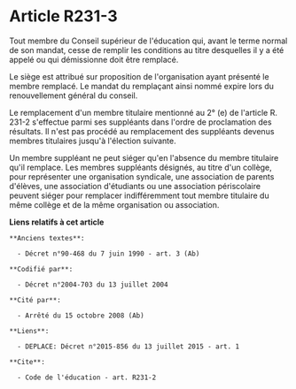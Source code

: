 # Article R231-3

Tout membre du Conseil supérieur de l'éducation qui, avant le terme normal de son mandat, cesse de remplir les conditions au
titre desquelles il y a été appelé ou qui démissionne doit être remplacé. 

Le siège est attribué sur proposition de l'organisation ayant présenté le membre remplacé. Le mandat du remplaçant ainsi
nommé expire lors du renouvellement général du conseil. 

Le remplacement d'un membre titulaire mentionné au 2° (e) de l'article R. 231-2 s'effectue parmi ses suppléants dans l'ordre
de proclamation des résultats. Il n'est pas procédé au remplacement des suppléants devenus membres titulaires jusqu'à
l'élection suivante. 

Un membre suppléant ne peut siéger qu'en l'absence du membre titulaire qu'il remplace. Les membres suppléants désignés, au
titre d'un collège, pour représenter une organisation syndicale, une association de parents d'élèves, une association
d'étudiants ou une association périscolaire peuvent siéger pour remplacer indifféremment tout membre titulaire du même
collège et de la même organisation ou association.

**Liens relatifs à cet article**

	**Anciens textes**:

	  - Décret n°90-468 du 7 juin 1990 - art. 3 (Ab)

	**Codifié par**:

	  - Décret n°2004-703 du 13 juillet 2004

	**Cité par**:

	  - Arrêté du 15 octobre 2008 (Ab)

	**Liens**:

	  - DEPLACE: Décret n°2015-856 du 13 juillet 2015 - art. 1

	**Cite**:

	  - Code de l'éducation - art. R231-2

